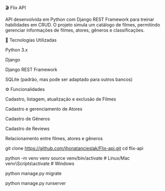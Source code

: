🎬 Flix API

API desenvolvida em Python com Django REST Framework para treinar habilidades em CRUD.
O projeto simula um catálogo de filmes, permitindo gerenciar informações de filmes, atores, gêneros e classificações.

🚀 Tecnologias Utilizadas

Python 3.x

Django

Django REST Framework

SQLite (padrão, mas pode ser adaptado para outros bancos)

⚙️ Funcionalidades

Cadastro, listagem, atualização e exclusão de Filmes

Cadastro e gerenciamento de Atores

Cadastro de Gêneros

Cadastro de Reviews

Relacionamento entre filmes, atores e gêneros


git clone https://github.com/jhonatancieslak/Flix-api.git
cd flix-api


python -m venv venv
source venv/bin/activate   # Linux/Mac
venv\Scripts\activate      # Windows

python manage.py migrate

python manage.py runserver


